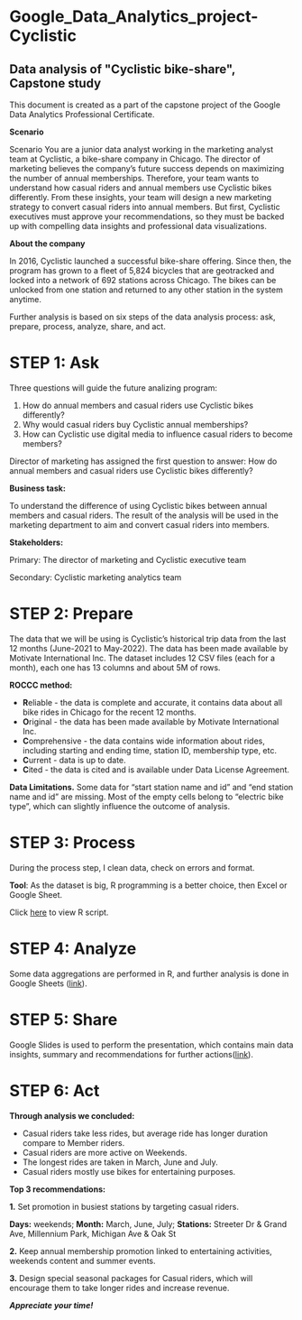 # Google_Data_Analytics_project-Cyclistic
## Data analysis of "Cyclistic bike-share", Capstone study 

This document is created as a part of the capstone project of the Google Data Analytics Professional Certificate.

**Scenario**

Scenario You are a junior data analyst working in the marketing analyst team at Cyclistic, a bike-share company in Chicago. The director of marketing believes the company’s future success depends on maximizing the number of annual memberships. Therefore, your team wants to understand how casual riders and annual members use Cyclistic bikes differently. From these insights, your team will design a new marketing strategy to convert casual riders into annual members. But first, Cyclistic executives must approve your recommendations, so they must be backed up with compelling data insights and professional data visualizations.

**About the company**

In 2016, Cyclistic launched a successful bike-share offering. Since then, the program has grown to a fleet of 5,824 bicycles that are geotracked and locked into a network of 692 stations across Chicago. The bikes can be unlocked from one station and returned to any other station in the system anytime.

Further analysis is based on six steps of the data analysis process: ask, prepare, process, analyze, share, and act.

# STEP 1: Ask

Three questions will guide the future analizing program: 
1. How do annual members and casual riders use Cyclistic bikes differently? 
2. Why would casual riders buy Cyclistic annual memberships? 
3. How can Cyclistic use digital media to influence casual riders to become members?

Director of marketing has assigned the first question to answer: How do annual members and casual riders use Cyclistic bikes differently?

**Business task:**

To understand the difference of using Cyclistic bikes between annual members and casual riders. The result of the analysis will be used in the marketing department to aim and convert casual riders into members.

**Stakeholders:**

Primary: The director of marketing and Cyclistic executive team

Secondary: Cyclistic marketing analytics team

# STEP 2: Prepare

The data that we will be using is Cyclistic’s historical trip data from the last 12 months (June-2021 to May-2022). The data has been made available by Motivate International Inc.
The dataset includes 12 CSV files (each for a month), each one has 13 columns and about 5M of rows.

**ROCCC method:**
- **R**eliable - the data is complete and accurate, it contains data about all bike rides in Chicago for the recent 12 months.
- **O**riginal - the data has been made available by Motivate International Inc.
- **C**omprehensive - the data contains wide information about rides, including starting and ending time, station ID, membership type, etc.
- **C**urrent - data is up to date.
- **C**ited - the data is cited and is available under Data License Agreement.

**Data Limitations.**
Some data for “start station name and id” and “end station name and id” are missing. Most of the empty cells belong to “electric bike type”, which can slightly influence the outcome of analysis.

# STEP 3: Process

During the process step, I clean data, check on errors and format.

**Tool**: As the dataset is big, R programming is a better choice, then Excel or Google Sheet.

Click [here](https://github.com/YunnaPudnik/Google_Data_Analytics_project-Cyclistic-/blob/main/02.%20Analysis/Analysis_script.R) to view R script.

# STEP 4: Analyze

Some data aggregations are performed in R, and further analysis is done in Google Sheets ([link](https://github.com/YunnaPudnik/Google_Data_Analytics_project-Cyclistic-/tree/main/02.%20Analysis)).

# STEP 5: Share

Google Slides is used to perform the presentation, which contains main data insights, summary and recommendations for further actions([link](https://github.com/YunnaPudnik/Google_Data_Analytics_project-Cyclistic-/tree/main/03.%20Presentation)).

# STEP 6: Act

**Through analysis we concluded:**
- Casual riders take less rides, but average ride has longer duration compare to Member riders.
- Casual riders are more active on Weekends.
- The longest rides are taken in March, June and July.
- Casual riders mostly use bikes for entertaining purposes.

**Top 3 recommendations:**

**1.** Set promotion in busiest stations by targeting casual riders.

**Days:** weekends; **Month:** March, June, July; **Stations:** Streeter Dr & Grand Ave, Millennium Park, Michigan Ave & Oak St

**2.** Keep annual membership promotion linked to entertaining activities, weekends content and summer events.

**3.** Design special seasonal packages for Casual riders, which will encourage them to take longer rides and increase revenue.

***Appreciate your time!***
